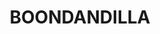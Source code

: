 ---
lastmod: '2025-04-06T06:05:21+00:00'
latitude: -27.064207
layout: suburb
longitude: 151.433657
postcode: '4406'
state: QLD
title: BOONDANDILLA
url: /qld/boondandilla/
---